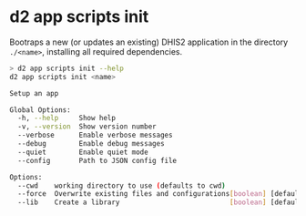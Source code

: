 # d2 app scripts init

Bootraps a new (or updates an existing) DHIS2 application in the directory `./<name>`, installing all required dependencies.

```sh
> d2 app scripts init --help
d2 app scripts init <name>

Setup an app

Global Options:
  -h, --help     Show help                                             [boolean]
  -v, --version  Show version number                                   [boolean]
  --verbose      Enable verbose messages                               [boolean]
  --debug        Enable debug messages                                 [boolean]
  --quiet        Enable quiet mode                                     [boolean]
  --config       Path to JSON config file

Options:
  --cwd    working directory to use (defaults to cwd)
  --force  Overwrite existing files and configurations[boolean] [default: false]
  --lib    Create a library                           [boolean] [default: false]
```
